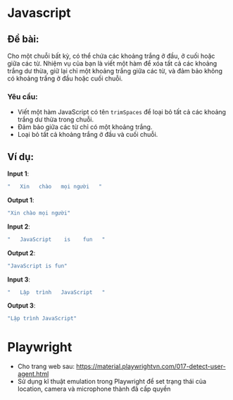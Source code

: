 # Javascript
## Đề bài:
Cho một chuỗi bất kỳ, có thể chứa các khoảng trắng ở đầu, ở cuối hoặc giữa các từ. Nhiệm vụ của bạn là viết một hàm để xóa tất cả các khoảng trắng dư thừa, giữ lại chỉ một khoảng trắng giữa các từ, và đảm bảo không có khoảng trắng ở đầu hoặc cuối chuỗi.

### Yêu cầu:
- Viết một hàm JavaScript có tên `trimSpaces` để loại bỏ tất cả các khoảng trắng dư thừa trong chuỗi.
- Đảm bảo giữa các từ chỉ có một khoảng trắng.
- Loại bỏ tất cả khoảng trắng ở đầu và cuối chuỗi.

## Ví dụ:

**Input 1**:
```javascript
"   Xin   chào   mọi người   "
```

**Output 1**:
```javascript
"Xin chào mọi người"
```

**Input 2**:
```javascript
"   JavaScript    is    fun   "
```

**Output 2**:
```javascript
"JavaScript is fun"
```

**Input 3**:
```javascript
"   Lập  trình   JavaScript   "
```

**Output 3**:
```javascript
"Lập trình JavaScript"
```

# Playwright
- Cho trang web sau: https://material.playwrightvn.com/017-detect-user-agent.html
- Sử dụng kĩ thuật emulation trong Playwright để set trạng thái của location, camera và microphone thành đã cấp quyền